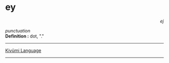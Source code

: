 
# ey

<div align="right"><i>ej</i></div>

*punctuation*  
**Definition :** dot, "."  

---

[Kivümi Language](../README.md)

---

